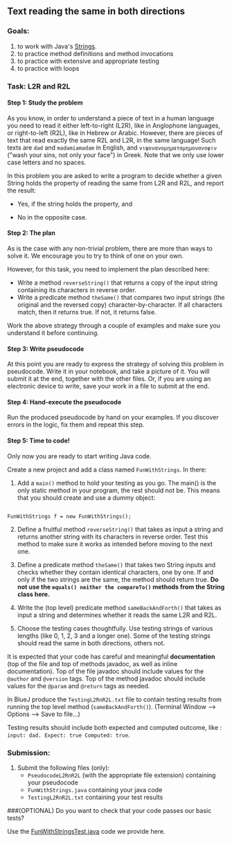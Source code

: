 ## Text reading the same in both directions

### Goals:
1. to work with Java's [Strings](https://docs.oracle.com/javase/7/docs/api/java/lang/String.html).
2. to practice method definitions and method invocations
3. to practice with extensive and appropriate testing
3. to practice with loops

### Task: L2R and R2L
#### Step 1: Study the problem
As you know, in order to understand a piece of text in a human language you need to read it either left-to-right (L2R), like in Anglophone languages, or right-to-left (R2L), like in Hebrew or Arabic. However, there are pieces of text that read exactly the same R2L and L2R, in the same language! Such texts are `dad` and `madamiamadam` in English, and  `νιψονανομηματαμημονανοψιν` ("wash your sins, not only your face") in Greek. Note that we only use lower case letters and no spaces.

In this problem you are asked to write a program to decide whether a given String holds the property of reading the same from L2R and R2L, and report the result:

* Yes, if the string holds the property, and

* No in the opposite case.


####  Step 2: The plan
As is the case with any non-trivial problem, there are more than ways to solve it. We encourage you to try to think of one on your own.

However, for this task, you need to implement the plan described here:
 * Write a method `reverseString()` that returns a copy of the input string containing its characters in reverse order.
 * Write a predicate method `theSame()` that compares two input strings (the original and the reversed copy) character-by-character. If all characters match, then it returns true. If not, it returns false.

Work the above strategy through a couple of examples and make sure you understand it before continuing.

####  Step 3: Write pseudocode
At this point you are ready to  express the strategy of solving this problem in pseudocode. Write it in your notebook, and take a picture of it. You will submit it at the end, together with the other files. Or, if you are using an electronic device to write, save your work in a file to submit at the end.

####  Step 4: Hand-execute the pseudocode
Run the produced pseudocode by hand on your examples. If you discover errors in the logic, fix them and repeat this step.

####  Step 5: Time to code!
Only now you are ready to start writing Java code.

Create a new project and add a class named `FunWithStrings`. In there:

1. Add a `main()` method to hold your testing as you go. The main() is the only static method in your program, the rest should not be. This means that you should create and use a dummy object:
<code>
FunWithStrings f = new FunWithStrings();
</code>

2. Define a fruitful method `reverseString()` that takes as input a string and returns another string with its characters in reverse order. Test this method to make sure it works as intended before moving to the next one.

3. Define a predicate method `theSame()` that takes two String inputs and checks whether they contain identical characters, one by one. If and only if the two strings are the same, the method should return true.
**Do not use the `equals() neither the compareTo()` methods from the String class here.**

4. Write the (top level) predicate method `sameBackAndForth()` that takes as input a string and determines whether it reads the same L2R and R2L.

5. Choose the testing cases thoughtfully. Use testing strings of various lengths (like 0, 1, 2, 3 and a longer one). Some of the testing strings should read the same in both directions, others not.

It is expected that your code has careful and meaningful **documentation** (top of the file and top of methods javadoc, as well as inline documentation). Top of the file javadoc should include values for the `@author` and `@version` tags. Top of the method javadoc should include values for the `@param` and `@return` tags as needed.

In BlueJ produce the `TestingL2RnR2L.txt` file to contain testing results from running the top level method (`sameBackAndForth()`). (Terminal Window --> Options --> Save to file...)


Testing results should include both expected and computed outcome, like : `input: dad. Expect: true Computed: true`.

### Submission:
1. Submit the following files (only):
   * `PseudocodeL2RnR2L` (with the appropriate file extension) containing your pseudocode
   * `FunWithStrings.java` containing your java code
   * `TestingL2RnR2L.txt` containing your test results


###(OPTIONAL) Do you want to check that your code passes our basic tests?

Use the [FunWithStringsTest.java](https://cs.wellesley.edu/~cs230/assignments/assign107/FunWithStringsTest.java) code we provide here.

